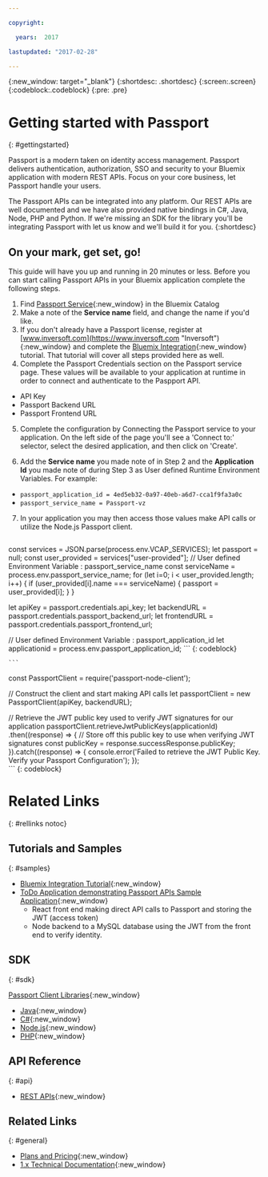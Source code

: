 ```yaml
---

copyright:

  years:  2017

lastupdated: "2017-02-28"

---
```


{:new_window: target="_blank"}
{:shortdesc: .shortdesc}
{:screen:.screen}
{:codeblock:.codeblock}
{:pre: .pre}

# Getting started with Passport
{: #gettingstarted}

Passport is a modern taken on identity access management. Passport delivers authentication, authorization, SSO and security to your Bluemix application with modern REST APIs. Focus on your core business, let Passport handle your users.

The Passport APIs can be integrated into any platform. Our REST APIs are well documented and we have also provided native bindings in C#, Java, Node, PHP and Python. If we're missing an SDK for the library you'll be integrating Passport with let us know and we'll build it for you.
{:shortdesc}

## On your mark, get set, go!
This guide will have you up and running in 20 minutes or less. Before you can start calling Passport APIs in your Bluemix application complete the following steps.

1. Find [Passport Service](https://console.ng.bluemix.net/catalog/services/passport/){:new_window} in the Bluemix Catalog
2. Make a note of the **Service name** field, and change the name if you'd like.
3. If you don't already have a Passport license, register at [www.inversoft.com](https://www.inversoft.com "Inversoft"){:new_window} and complete the [Bluemix Integration](https://www.inversoft.com/docs/passport/1.x/tech/tutorials/bluemix-integration "Bluemix Integration Tutorial"){:new_window} tutorial. That tutorial will cover all steps provided here as well. 
4. Complete the Passport Credentials section on the Passport service page. These values will be available to your application at runtime in order to connect and authenticate to the Paspport API.
  * API Key
  * Passport Backend URL
  * Passport Frontend URL

5. Complete the configuration by Connecting the Passport service to your application. On the left side of the page you'll see a 'Connect to:' selector, select the desired application, and then click on 'Create'. 

6. Add the **Service name** you made note of in Step 2 and the **Application Id** you made note of during Step 3 as User defined Runtime Environment Variables. For example:
  * `passport_application_id = 4ed5eb32-0a97-40eb-a6d7-cca1f9fa3a0c`
  * `passport_service_name = Passport-vz`

7. In your application you may then access those values make API calls or utilize the Node.js Passport client.

	```
const services = JSON.parse(process.env.VCAP_SERVICES);
let passport = null;
const user_provided = services["user-provided"];
// User defined Environment Variable : passport_service_name
const serviceName = process.env.passport_service_name;
for (let i=0; i < user_provided.length; i++) {
        if (user_provided[i].name === serviceName) {
            passport = user_provided[i];
        }
}
 
let apiKey = passport.credentials.api_key;
let backendURL = passport.credentials.passport_backend_url;
let frontendURL = passport.credentials.passport_frontend_url;

// User defined Environment Variable : passport_application_id
let applicationid = process.env.passport_application_id;
	```
	{: codeblock}

	```
const PassportClient = require('passport-node-client');
        
// Construct the client and start making API calls
let passportClient = new PassportClient(apiKey, backendURL);

// Retrieve the JWT public key used to verify JWT signatures for our application
passportClient.retrieveJwtPublicKeys(applicationId)
.then((response) => {
        // Store off this public key to use when verifying JWT signatures
        const publicKey = response.successResponse.publicKey;
}).catch((response) => {
        console.error('Failed to retrieve the JWT Public Key. Verify your Passport Configuration');
});      	
	```
        {: codeblock}

# Related Links
{: #rellinks notoc}

## Tutorials and Samples
{: #samples}

* [Bluemix Integration Tutorial](https://www.inversoft.com/docs/passport/1.x/tech/tutorials/bluemix-integration){:new_window}
* [ToDo Application demonstrating Passport APIs Sample Application](https://github.com/inversoft/passport-bluemix-example){:new_window}
  * React front end making direct API calls to Passport and storing the JWT (access token)
  * Node backend to a MySQL database using the JWT from the front end to verify identity.

## SDK
{: #sdk}

[Passport Client Libraries](https://www.inversoft.com/docs/passport/1.x/tech/client-libraries/){:new_window}
* [Java](https://www.inversoft.com/docs/passport/1.x/tech/client-libraries/java){:new_window}
* [C#](https://www.inversoft.com/docs/passport/1.x/tech/client-libraries/csharp){:new_window}
* [Node.js](https://www.inversoft.com/docs/passport/1.x/tech/client-libraries/node){:new_window}
* [PHP](https://www.inversoft.com/docs/passport/1.x/tech/client-libraries/php){:new_window}

## API Reference
{: #api}

* [REST APIs](https://www.inversoft.com/docs/passport/1.x/tech/apis/){:new_window}

## Related Links
{: #general}

* [Plans and Pricing](https://www.inversoft.com/try-passport){:new_window}
* [1.x Technical Documentation](https://www.inversoft.com/docs/passport/1.x/tech/){:new_window}
